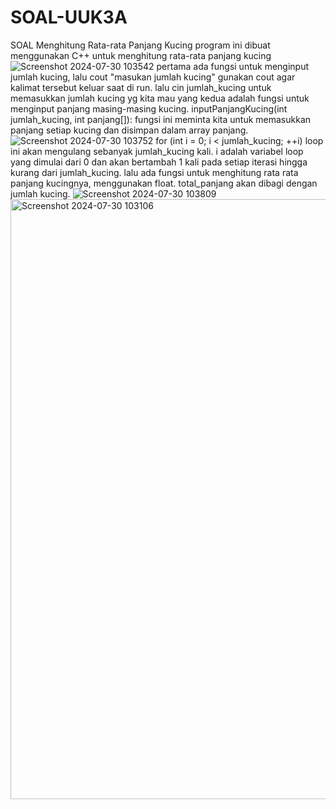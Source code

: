 # SOAL-UUK3A
SOAL Menghitung Rata-rata Panjang Kucing
program ini dibuat menggunakan C++ untuk menghitung rata-rata panjang kucing
![Screenshot 2024-07-30 103542](https://github.com/user-attachments/assets/a84cfac5-e9b5-4cb5-aca1-89a0242e0369)
pertama ada fungsi untuk menginput jumlah kucing, lalu cout "masukan jumlah kucing" gunakan cout agar kalimat tersebut keluar saat di run. lalu cin jumlah_kucing untuk memasukkan jumlah kucing yg kita mau
yang kedua adalah fungsi untuk menginput panjang masing-masing kucing. inputPanjangKucing(int jumlah_kucing, int panjang[]): fungsi ini meminta kita untuk memasukkan panjang setiap kucing dan disimpan dalam array panjang.
![Screenshot 2024-07-30 103752](https://github.com/user-attachments/assets/fb53ec4f-605b-42ca-a1be-7b7a33c51503)
for (int i = 0; i < jumlah_kucing; ++i) loop ini akan mengulang sebanyak jumlah_kucing kali. i adalah variabel loop yang dimulai dari 0 dan akan bertambah 1 kali pada setiap iterasi hingga kurang dari jumlah_kucing. lalu ada fungsi untuk menghitung rata rata panjang kucingnya, menggunakan float. total_panjang akan dibagi dengan jumlah kucing. ![Screenshot 2024-07-30 103809](https://github.com/user-attachments/assets/33d7ef1d-98b3-47fa-aaf7-c6079c95d783)
<img width="960" alt="Screenshot 2024-07-30 103106" src="https://github.com/user-attachments/assets/cd852c14-deb2-4d12-bbbd-8dece519f82e">
